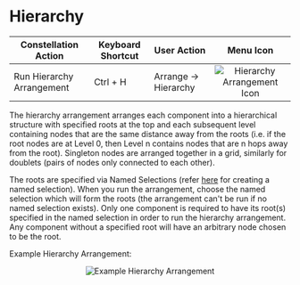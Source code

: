 # Hierarchy

<table class="table table-striped">
<thead>
<tr class="header">
<th>Constellation Action</th>
<th>Keyboard Shortcut</th>
<th>User Action</th>
<th style="text-align: center;">Menu Icon</th>
</tr>
</thead>
<tbody>
<tr class="odd">
<td>Run Hierarchy Arrangement</td>
<td>Ctrl + H</td>
<td>Arrange -&gt; Hierarchy</td>
<td style="text-align: center;"><img src="../constellation/CoreArrangementPlugins/src/au/gov/asd/tac/constellation/plugins/arrangements/docs/resources/arrangeInHierarchy.png" alt="Hierarchy Arrangement Icon" /></td>
</tr>
</tbody>
</table>

The hierarchy arrangement arranges each component into a hierarchical
structure with specified roots at the top and each subsequent level
containing nodes that are the same distance away from the roots (i.e. if
the root nodes are at Level 0, then Level n contains nodes that are n
hops away from the root). Singleton nodes are arranged together in a
grid, similarly for doublets (pairs of nodes only connected to each
other).

The roots are specified via Named Selections (refer
[here](../constellation/CoreNamedSelectionView/src/au/gov/asd/tac/constellation/views/namedselection/docs/named-selections-view.md)
for creating a named selection). When you run the arrangement, choose
the named selection which will form the roots (the arrangement can't be
run if no named selection exists). Only one component is required to
have its root(s) specified in the named selection in order to run the
hierarchy arrangement. Any component without a specified root will have
an arbitrary node chosen to be the root.

Example Hierarchy Arrangement:

<div style="text-align: center">

![Example Hierarchy
Arrangement](../constellation/CoreArrangementPlugins/src/au/gov/asd/tac/constellation/plugins/arrangements/docs/resources/HierarchyArrangement.png)

</div>
